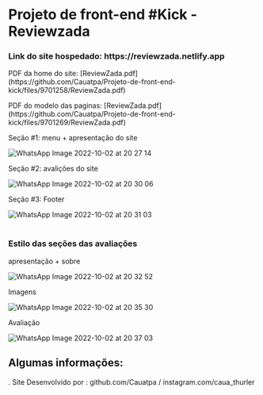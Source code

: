 # Projeto de front-end #Kick - Reviewzada
 <h3> Link do site hospedado: https://reviewzada.netlify.app </h3>
 <p> PDF da home do site: [ReviewZada.pdf](https://github.com/Cauatpa/Projeto-de-front-end-kick/files/9701258/ReviewZada.pdf) 
<p> PDF do modelo das paginas: [ReviewZada.pdf](https://github.com/Cauatpa/Projeto-de-front-end-kick/files/9701269/ReviewZada.pdf)
<br>
<p> Seção #1: menu + apresentação do site </p>

![WhatsApp Image 2022-10-02 at 20 27 14](https://user-images.githubusercontent.com/101412705/193481093-d655c18c-1fe7-42a3-990e-34538c02ca7c.jpeg)

<p> Seção #2: avalições do site </p>

![WhatsApp Image 2022-10-02 at 20 30 06](https://user-images.githubusercontent.com/101412705/193481127-8988cb36-6f6a-4108-8932-e6edb06d3de0.jpeg)

<p> Seção #3: Footer </p>

![WhatsApp Image 2022-10-02 at 20 31 03](https://user-images.githubusercontent.com/101412705/193481158-a4e2a75a-b1eb-4541-915d-a767a3f1b3ca.jpeg)
<br>
<br>
<h3> Estilo das seções das avaliações </h3>
<p> apresentação + sobre </p>

![WhatsApp Image 2022-10-02 at 20 32 52](https://user-images.githubusercontent.com/101412705/193481252-96eadc6b-f96a-40b9-bf43-50a2d8b4149d.jpeg)

<p> Imagens </p>

![WhatsApp Image 2022-10-02 at 20 35 30](https://user-images.githubusercontent.com/101412705/193481306-0175c00f-bf56-46e2-87de-c9d71e48a7f7.jpeg)

<p> Avaliação </p>

![WhatsApp Image 2022-10-02 at 20 37 03](https://user-images.githubusercontent.com/101412705/193481327-b84ef7bf-8138-4bc6-8a7d-b90f4db2ea82.jpeg)




<h2> Algumas informações: </h2>
<p> . Site Desenvolvido por : github.com/Cauatpa / instagram.com/caua_thurler </p>
